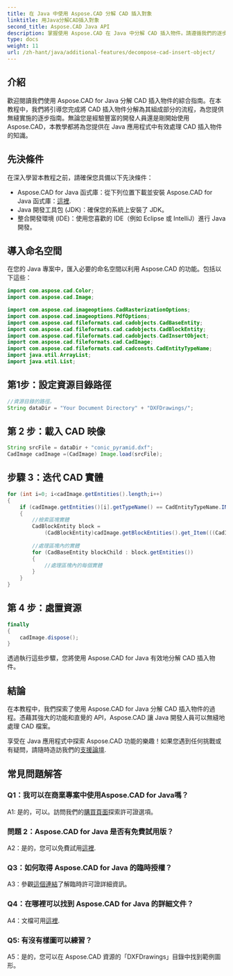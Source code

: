 ```yaml
---
title: 在 Java 中使用 Aspose.CAD 分解 CAD 插入對象
linktitle: 用Java分解CAD插入對象
second_title: Aspose.CAD Java API
description: 掌握使用 Aspose.CAD 在 Java 中分解 CAD 插入物件。請遵循我們的逐步指南以實現高效處理。深入 CAD 操作的世界。
type: docs
weight: 11
url: /zh-hant/java/additional-features/decompose-cad-insert-object/
---
```

## 介紹

歡迎閱讀我們使用 Aspose.CAD for Java 分解 CAD 插入物件的綜合指南。在本教程中，我們將引導您完成將 CAD 插入物件分解為其組成部分的流程，為您提供無縫實施的逐步指南。無論您是經驗豐富的開發人員還是剛開始使用 Aspose.CAD，本教學都將為您提供在 Java 應用程式中有效處理 CAD 插入物件的知識。

## 先決條件

在深入學習本教程之前，請確保您具備以下先決條件：

- Aspose.CAD for Java 函式庫：從下列位置下載並安裝 Aspose.CAD for Java 函式庫：[這裡](https://releases.aspose.com/cad/java/).
- Java 開發工具包 (JDK)：確保您的系統上安裝了 JDK。
- 整合開發環境 (IDE)：使用您喜歡的 IDE（例如 Eclipse 或 IntelliJ）進行 Java 開發。

## 導入命名空間

在您的 Java 專案中，匯入必要的命名空間以利用 Aspose.CAD 的功能。包括以下這些：

```java
import com.aspose.cad.Color;
import com.aspose.cad.Image;

import com.aspose.cad.imageoptions.CadRasterizationOptions;
import com.aspose.cad.imageoptions.PdfOptions;
import com.aspose.cad.fileformats.cad.cadobjects.CadBaseEntity;
import com.aspose.cad.fileformats.cad.cadobjects.CadBlockEntity;
import com.aspose.cad.fileformats.cad.cadobjects.CadInsertObject;
import com.aspose.cad.fileformats.cad.CadImage;
import com.aspose.cad.fileformats.cad.cadconsts.CadEntityTypeName;
import java.util.ArrayList;
import java.util.List;
```

## 第1步：設定資源目錄路徑

```java
//資源目錄的路徑。
String dataDir = "Your Document Directory" + "DXFDrawings/";
```

## 第 2 步：載入 CAD 映像

```java
String srcFile = dataDir + "conic_pyramid.dxf";
CadImage cadImage =(CadImage) Image.load(srcFile);
```

## 步驟 3：迭代 CAD 實體

```java
for (int i=0; i<cadImage.getEntities().length;i++)
{
    if (cadImage.getEntities()[i].getTypeName() == CadEntityTypeName.INSERT)
    {
        //檢索區塊實體
        CadBlockEntity block =
            (CadBlockEntity)cadImage.getBlockEntities().get_Item(((CadInsertObject)cadImage.getEntities()[i]).getName());
            
        //處理區塊內的實體
        for (CadBaseEntity blockChild : block.getEntities())
        {
            //處理區塊內的每個實體
        }
    }
}
```

## 第 4 步：處置資源

```java
finally
{
    cadImage.dispose();
}
```

透過執行這些步驟，您將使用 Aspose.CAD for Java 有效地分解 CAD 插入物件。

## 結論

在本教程中，我們探索了使用 Aspose.CAD for Java 分解 CAD 插入物件的過程。憑藉其強大的功能和直覺的 API，Aspose.CAD 讓 Java 開發人員可以無縫地處理 CAD 檔案。

享受在 Java 應用程式中探索 Aspose.CAD 功能的樂趣！如果您遇到任何挑戰或有疑問，請隨時造訪我們的[支援論壇](https://forum.aspose.com/c/cad/19).

## 常見問題解答

### Q1：我可以在商業專案中使用Aspose.CAD for Java嗎？

 A1: 是的，可以。訪問我們的[購買頁面](https://purchase.aspose.com/buy)探索許可證選項。

### 問題 2：Aspose.CAD for Java 是否有免費試用版？

 A2：是的，您可以免費試用[這裡](https://releases.aspose.com/).

### Q3：如何取得 Aspose.CAD for Java 的臨時授權？

 A3：參觀[這個連結](https://purchase.aspose.com/temporary-license/)了解臨時許可證詳細資訊。

### Q4：在哪裡可以找到 Aspose.CAD for Java 的詳細文件？

 A4：文檔可用[這裡](https://reference.aspose.com/cad/java/).

### Q5: 有沒有樣圖可以練習？

A5：是的，您可以在 Aspose.CAD 資源的「DXFDrawings」目錄中找到範例圖形。